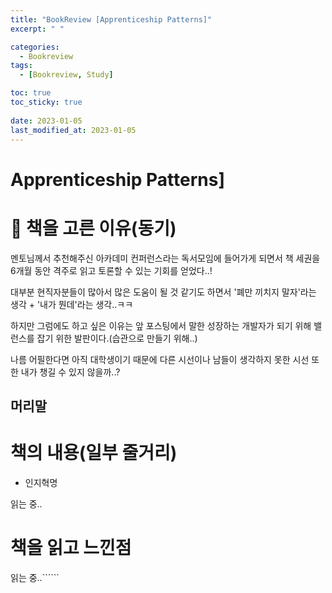 ```yaml
---
title: "BookReview [Apprenticeship Patterns]"
excerpt: " "

categories:
  - Bookreview
tags:
  - [Bookreview, Study]

toc: true
toc_sticky: true
 
date: 2023-01-05
last_modified_at: 2023-01-05
---
```


# Apprenticeship Patterns]

>   

# 📖 책을 고른 이유(동기)

멘토님께서 추천해주신 아카데미 컨퍼런스라는 독서모임에 들어가게 되면서 책 세권을 6개월 동안 격주로 읽고 토론할 수 있는 기회를 얻었다..!  

대부분 현직자분들이 많아서 많은 도움이 될 것 같기도 하면서 '폐만 끼치지 말자'라는 생각 + '내가 뭔데'라는 생각..ㅋㅋ  

하지만 그럼에도 하고 싶은 이유는 앞 포스팅에서 말한 성장하는 개발자가 되기 위해 밸런스를 잡기 위한 발판이다.(습관으로 만들기 위해..)  

나름 어필한다면 아직 대학생이기 때문에 다른 시선이나 남들이 생각하지 못한 시선 또한 내가 챙길 수 있지 않을까..?

## 머리말  

# 책의 내용(일부 줄거리)

- 인지혁명

읽는 중..

# 책을 읽고 느낀점

읽는 중..``````